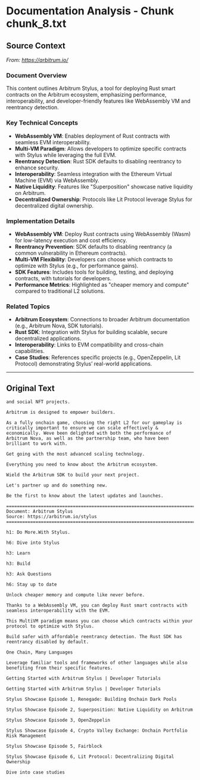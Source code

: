 # Documentation Analysis - Chunk chunk_8.txt

## Source Context
*From: https://arbitrum.io/*

### Document Overview  
This content outlines Arbitrum Stylus, a tool for deploying Rust smart contracts on the Arbitrum ecosystem, emphasizing performance, interoperability, and developer-friendly features like WebAssembly VM and reentrancy detection.  

### Key Technical Concepts  
- **WebAssembly VM**: Enables deployment of Rust contracts with seamless EVM interoperability.  
- **Multi-VM Paradigm**: Allows developers to optimize specific contracts with Stylus while leveraging the full EVM.  
- **Reentrancy Detection**: Rust SDK defaults to disabling reentrancy to enhance security.  
- **Interoperability**: Seamless integration with the Ethereum Virtual Machine (EVM) via WebAssembly.  
- **Native Liquidity**: Features like "Superposition" showcase native liquidity on Arbitrum.  
- **Decentralized Ownership**: Protocols like Lit Protocol leverage Stylus for decentralized digital ownership.  

### Implementation Details  
- **WebAssembly VM**: Deploy Rust contracts using WebAssembly (Wasm) for low-latency execution and cost efficiency.  
- **Reentrancy Prevention**: SDK defaults to disabling reentrancy (a common vulnerability in Ethereum contracts).  
- **Multi-VM Flexibility**: Developers can choose which contracts to optimize with Stylus (e.g., for performance gains).  
- **SDK Features**: Includes tools for building, testing, and deploying contracts, with tutorials for developers.  
- **Performance Metrics**: Highlighted as "cheaper memory and compute" compared to traditional L2 solutions.  

### Related Topics  
- **Arbitrum Ecosystem**: Connections to broader Arbitrum documentation (e.g., Arbitrum Nova, SDK tutorials).  
- **Rust SDK**: Integration with Stylus for building scalable, secure decentralized applications.  
- **Interoperability**: Links to EVM compatibility and cross-chain capabilities.  
- **Case Studies**: References specific projects (e.g., OpenZeppelin, Lit Protocol) demonstrating Stylus’ real-world applications.

---

## Original Text
```
and social NFT projects.

Arbitrum is designed to empower builders.

As a fully onchain game, choosing the right L2 for our gameplay is critically important to ensure we can scale effectively & economically. Weve been delighted with both the performance of Arbitrum Nova, as well as the partnership team, who have been brilliant to work with.

Get going with the most advanced scaling technology.

Everything you need to know about the Arbitrum ecosystem.

Wield the Arbitrum SDK to build your next project.

Let's partner up and do something new.

Be the first to know about the latest updates and launches.

================================================================================
Document: Arbitrum Stylus
Source: https://arbitrum.io/stylus
================================================================================

h1: Do More.With Stylus.

h6: Dive into Stylus

h3: Learn

h3: Build

h3: Ask Questions

h6: Stay up to date

Unlock cheaper memory and compute like never before.

Thanks to a WebAssembly VM, you can deploy Rust smart contracts with seamless interoperability with the EVM.

This MultiVM paradigm means you can choose which contracts within your protocol to optimize with Stylus.

Build safer with affordable reentrancy detection. The Rust SDK has reentrancy disabled by default.

One Chain, Many Languages

Leverage familiar tools and frameworks of other languages while also benefiting from their specific features.

Getting Started with Arbitrum Stylus | Developer Tutorials

Getting Started with Arbitrum Stylus | Developer Tutorials

Stylus Showcase Episode 1, Renegade: Building Onchain Dark Pools

Stylus Showcase Episode 2, Superposition: Native Liquidity on Arbitrum

Stylus Showcase Episode 3, OpenZeppelin

Stylus Showcase Episode 4, Crypto Valley Exchange: Onchain Portfolio Risk Management

Stylus Showcase Episode 5, Fairblock

Stylus Showcase Episode 6, Lit Protocol: Decentralizing Digital Ownership

Dive into case studies

```